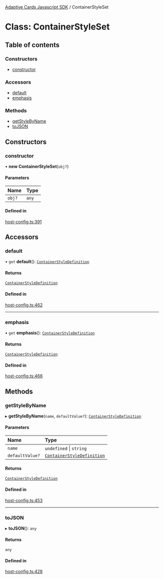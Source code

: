 [Adaptive Cards Javascript SDK](../README.md) / ContainerStyleSet

# Class: ContainerStyleSet

## Table of contents

### Constructors

- [constructor](ContainerStyleSet.md#constructor)

### Accessors

- [default](ContainerStyleSet.md#default)
- [emphasis](ContainerStyleSet.md#emphasis)

### Methods

- [getStyleByName](ContainerStyleSet.md#getstylebyname)
- [toJSON](ContainerStyleSet.md#tojson)

## Constructors

### constructor

• **new ContainerStyleSet**(`obj?`)

#### Parameters

| Name | Type |
| :------ | :------ |
| `obj?` | `any` |

#### Defined in

[host-config.ts:391](https://github.com/asseco-see/AdaptiveCards/blob/1f0afdc45/source/nodejs/adaptivecards/src/host-config.ts#L391)

## Accessors

### default

• `get` **default**(): [`ContainerStyleDefinition`](ContainerStyleDefinition.md)

#### Returns

[`ContainerStyleDefinition`](ContainerStyleDefinition.md)

#### Defined in

[host-config.ts:462](https://github.com/asseco-see/AdaptiveCards/blob/1f0afdc45/source/nodejs/adaptivecards/src/host-config.ts#L462)

___

### emphasis

• `get` **emphasis**(): [`ContainerStyleDefinition`](ContainerStyleDefinition.md)

#### Returns

[`ContainerStyleDefinition`](ContainerStyleDefinition.md)

#### Defined in

[host-config.ts:466](https://github.com/asseco-see/AdaptiveCards/blob/1f0afdc45/source/nodejs/adaptivecards/src/host-config.ts#L466)

## Methods

### getStyleByName

▸ **getStyleByName**(`name`, `defaultValue?`): [`ContainerStyleDefinition`](ContainerStyleDefinition.md)

#### Parameters

| Name | Type |
| :------ | :------ |
| `name` | `undefined` \| `string` |
| `defaultValue?` | [`ContainerStyleDefinition`](ContainerStyleDefinition.md) |

#### Returns

[`ContainerStyleDefinition`](ContainerStyleDefinition.md)

#### Defined in

[host-config.ts:453](https://github.com/asseco-see/AdaptiveCards/blob/1f0afdc45/source/nodejs/adaptivecards/src/host-config.ts#L453)

___

### toJSON

▸ **toJSON**(): `any`

#### Returns

`any`

#### Defined in

[host-config.ts:428](https://github.com/asseco-see/AdaptiveCards/blob/1f0afdc45/source/nodejs/adaptivecards/src/host-config.ts#L428)
